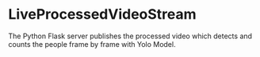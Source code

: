# LiveProcessedVideoStream
 The Python Flask server publishes the processed video which detects and counts the people frame by frame with Yolo Model.
